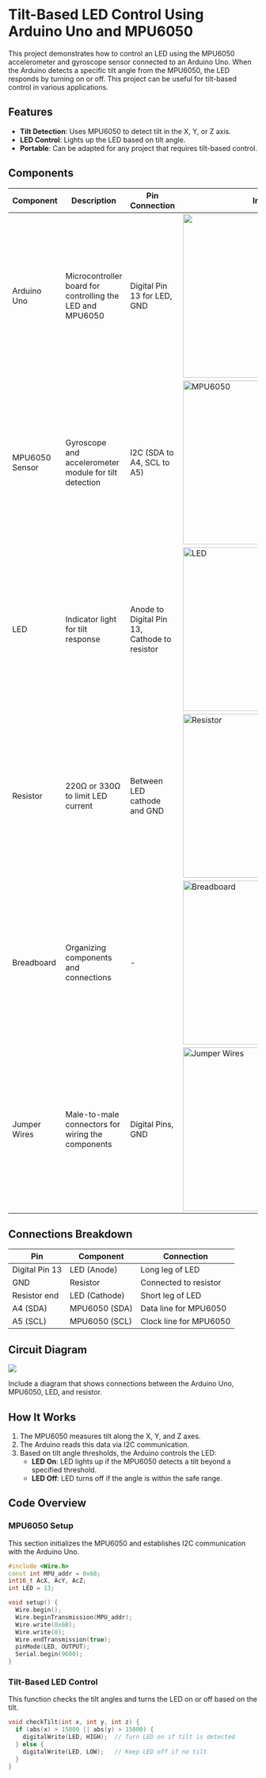 # Tilt-Based LED Control Using Arduino Uno and MPU6050

This project demonstrates how to control an LED using the MPU6050 accelerometer and gyroscope sensor connected to an Arduino Uno. When the Arduino detects a specific tilt angle from the MPU6050, the LED responds by turning on or off. This project can be useful for tilt-based control in various applications.


## Features
- **Tilt Detection**: Uses MPU6050 to detect tilt in the X, Y, or Z axis.
- **LED Control**: Lights up the LED based on tilt angle.
- **Portable**: Can be adapted for any project that requires tilt-based control.

## Components 

| Component           | Description                                             | Pin Connection                | Image                                       |
|---------------------|---------------------------------------------------------|-------------------------------|---------------------------------------------|
| Arduino Uno         | Microcontroller board for controlling the LED and MPU6050 | Digital Pin 13 for LED, GND   | <img src="https://github.com/user-attachments/assets/a1a7b740-eb80-467c-aaae-e88018584c9d" width="330"> |
| MPU6050 Sensor      | Gyroscope and accelerometer module for tilt detection   | I2C (SDA to A4, SCL to A5)     | <img src="https://github.com/user-attachments/assets/62f5f655-a1e6-48eb-b8ba-319de83b77c3" alt="MPU6050" width="330"> |
| LED                 | Indicator light for tilt response                        | Anode to Digital Pin 13, Cathode to resistor | <img src="https://github.com/user-attachments/assets/265a4442-a139-4051-82f5-eb93e849d90a" alt="LED" width="330">  |
| Resistor            | 220Ω or 330Ω to limit LED current                       | Between LED cathode and GND    | <img src="https://github.com/user-attachments/assets/ce9a677e-3ba4-4b60-9420-2f1fa8915891" alt="Resistor" width="330">  |
| Breadboard          | Organizing components and connections                   | -                             | <img src="https://github.com/user-attachments/assets/0b694d76-3eea-4123-a352-6cec240d29b1" alt="Breadboard" width="330">  |
| Jumper Wires        | Male-to-male connectors for wiring the components       | Digital Pins, GND              | <img src="https://github.com/user-attachments/assets/b21f7fa1-e0f0-46e0-b93c-fa01bac3a849" alt="Jumper Wires" width="330">  |


## Connections Breakdown

| **Pin**      | **Component**    | **Connection**         |
|--------------|------------------|------------------------|
| Digital Pin 13 | LED (Anode)    | Long leg of LED       |
| GND          | Resistor         | Connected to resistor |
| Resistor end | LED (Cathode)    | Short leg of LED      |
| A4 (SDA)     | MPU6050 (SDA)    | Data line for MPU6050 |
| A5 (SCL)     | MPU6050 (SCL)    | Clock line for MPU6050 |

## Circuit Diagram
<img src="https://github.com/user-attachments/assets/1299b173-764b-415f-aef3-6cea27840ccd">

Include a diagram that shows connections between the Arduino Uno, MPU6050, LED, and resistor.
## How It Works
1. The MPU6050 measures tilt along the X, Y, and Z axes.
2. The Arduino reads this data via I2C communication.
3. Based on tilt angle thresholds, the Arduino controls the LED:
   - **LED On**: LED lights up if the MPU6050 detects a tilt beyond a specified threshold.
   - **LED Off**: LED turns off if the angle is within the safe range.

## Code Overview

### MPU6050 Setup
This section initializes the MPU6050 and establishes I2C communication with the Arduino Uno.

```cpp
#include <Wire.h>
const int MPU_addr = 0x68;
int16_t AcX, AcY, AcZ;
int LED = 13;

void setup() {
  Wire.begin();
  Wire.beginTransmission(MPU_addr);
  Wire.write(0x6B);
  Wire.write(0);
  Wire.endTransmission(true);
  pinMode(LED, OUTPUT);
  Serial.begin(9600);
}

```

### Tilt-Based LED Control
This function checks the tilt angles and turns the LED on or off based on the tilt.

```cpp
void checkTilt(int x, int y, int z) {
  if (abs(x) > 15000 || abs(y) > 15000) {
    digitalWrite(LED, HIGH);  // Turn LED on if tilt is detected
  } else {
    digitalWrite(LED, LOW);   // Keep LED off if no tilt
  }
}

```

